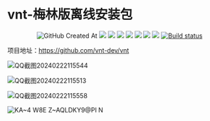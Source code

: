 # vnt-梅林版离线安装包
<p align="center">
  <img alt="GitHub Created At" src="https://img.shields.io/github/created-at/lmq8267/vnt-merlin?logo=github&label=%E5%88%9B%E5%BB%BA%E6%97%A5%E6%9C%9F">
<a href="https://hits.seeyoufarm.com"><img src="https://hits.seeyoufarm.com/api/count/incr/badge.svg?url=https%3A%2F%2Fgithub.com%2Flmq8267%2Fvnt-merlin&count_bg=%2395C10D&title_bg=%23555555&icon=github.svg&icon_color=%238DC409&title=%E8%AE%BF%E9%97%AE%E6%95%B0&edge_flat=false"/></a>
<a href="https://github.com/lmq8267/vnt-merlin/releases"><img src="https://img.shields.io/github/downloads/lmq8267/vnt-merlin/total?logo=github&label=%E4%B8%8B%E8%BD%BD%E9%87%8F"></a>
<a href="https://github.com/lmq8267/vnt-merlin/graphs/contributors"><img src="https://img.shields.io/github/contributors-anon/lmq8267/vnt-merlin?logo=github&label=%E8%B4%A1%E7%8C%AE%E8%80%85"></a>
<a href="https://github.com/lmq8267/vnt-merlin/releases/"><img src="https://img.shields.io/github/release/lmq8267/vnt-merlin?logo=github&label=%E6%9C%80%E6%96%B0%E7%89%88%E6%9C%AC"></a>
<a href="https://github.com/lmq8267/vnt-merlin/issues"><img src="https://img.shields.io/github/issues-raw/lmq8267/vnt-merlin?logo=github&label=%E9%97%AE%E9%A2%98"></a>
<a href="https://github.com/lmq8267/vnt-merlin/discussions"><img src="https://img.shields.io/github/discussions/lmq8267/vnt-merlin?logo=github&label=%E8%AE%A8%E8%AE%BA"></a>
<a href="GitHub repo size"><img src="https://img.shields.io/github/repo-size/lmq8267/vnt-merlin?logo=github&label=%E4%BB%93%E5%BA%93%E5%A4%A7%E5%B0%8F"></a>
<a href="https://github.com/lmq8267/vnt-merlin/actions?query=workflow%3ABuild"><img src="https://img.shields.io/github/actions/workflow/status/lmq8267/vnt-merlin/打包.yml?branch=main&logo=github&label=%E6%9E%84%E5%BB%BA%E7%8A%B6%E6%80%81" alt="Build status"></a>
</p>

项目地址：https://github.com/vnt-dev/vnt

![QQ截图20240222115544](https://github.com/lmq8267/vnt-merlin/assets/119713693/67afaf8b-927d-4a9e-929c-3980cfb46d65)

![QQ截图20240222115513](https://github.com/lmq8267/vnt-merlin/assets/119713693/93dbdb8c-9ebe-4538-af59-dfe8499ec61e)

![QQ截图20240222115558](https://github.com/lmq8267/vnt-merlin/assets/119713693/27c89ba3-610a-4186-95dd-bec2ab76cb54)

![KA~4 W8E Z~AQLDKY9@PI N](https://github.com/lmq8267/vnt-merlin/assets/119713693/7f9cc2b1-3c51-4ef0-81c5-083e62d7475b)
